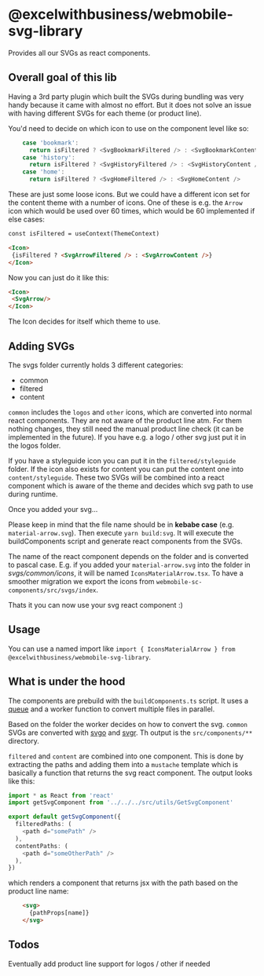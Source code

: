 # @excelwithbusiness/webmobile-svg-library

Provides all our SVGs as react components.

## Overall goal of this lib

Having a 3rd party plugin which built the SVGs during bundling was very handy because it came with almost no effort. But it does not solve an issue with having different SVGs for each theme (or product line).

You'd need to decide on which icon to use on the component level like so:

```typescript
    case 'bookmark':
      return isFiltered ? <SvgBookmarkFiltered /> : <SvgBookmarkContent />
    case 'history':
      return isFiltered ? <SvgHistoryFiltered /> : <SvgHistoryContent />
    case 'home':
      return isFiltered ? <SvgHomeFiltered /> : <SvgHomeContent />
```

These are just some loose icons. But we could have a different icon set for the content theme with a number of icons.
One of these is e.g. the `Arrow` icon which would be used over 60 times, which would be 60 implemented if else cases:

```html
const isFiltered = useContext(ThemeContext)

<Icon>
 {isFiltered ? <SvgArrowFiltered /> : <SvgArrowContent />}
</Icon>
```

Now you can just do it like this:

```html
<Icon>
 <SvgArrow/>
</Icon>
```

The Icon decides for itself which theme to use.

## Adding SVGs

The svgs folder currently holds 3 different categories:

* common
* filtered
* content

`common` includes the `logos` and `other` icons, which are converted into normal react components. They are not aware of the product line atm. For them nothing changes, they still need the manual product line check (it can be implemented in the future). If you have e.g. a logo / other svg just put it in the logos folder.

If you have a styleguide icon you can put it in the `filtered/styleguide` folder. If the icon also exists for content you can put the content one into `content/styleguide`. These two SVGs will be combined into a react component which is aware of the theme and decides which svg path to use during runtime.

Once you added your svg...

Please keep in mind that the file name should be in **kebabe case** (e.g. `material-arrow.svg`).
Then execute `yarn build:svg`. It will execute the buildComponents script and generate react components from the SVGs.

The name of the react component depends on the folder and is converted to pascal case. E.g. if you added your `material-arrow.svg` into the folder in *svgs/common/icons*, it will be named `IconsMaterialArrow.tsx`. To have a smoother migration we export the icons from `webmobile-sc-components/src/svgs/index`.

Thats it you can now use your svg react component :)

## Usage

You can use a named import like `import { IconsMaterialArrow } from @excelwithbusiness/webmobile-svg-library`.

## What is under the hood

The components are prebuild with the `buildComponents.ts` script. It uses a [queue](https://caolan.github.io/async/v3/docs.html#queue) and a worker function to convert multiple files in parallel.

Based on the folder the worker decides on how to convert the svg. `common` SVGs are converted with [svgo](https://github.com/svg/svgo) and [svgr](https://github.com/gregberge/svgr). Th output is the `src/components/**` directory.

`filtered` and `content` are combined into one component. This is done by extracting the paths and adding them into a `mustache` template which is basically a function that returns the svg react component. The output looks like this:

```typescript
import * as React from 'react'
import getSvgComponent from '../../../src/utils/GetSvgComponent'

export default getSvgComponent({
  filteredPaths: (
    <path d="somePath" />
  ),
  contentPaths: (
    <path d="someOtherPath" />
  ),
})
```

which renders a component that returns jsx with the path based on the product line name:

```html
    <svg>
      {pathProps[name]}
    </svg>
```

## Todos

Eventually add product line support for logos / other if needed
